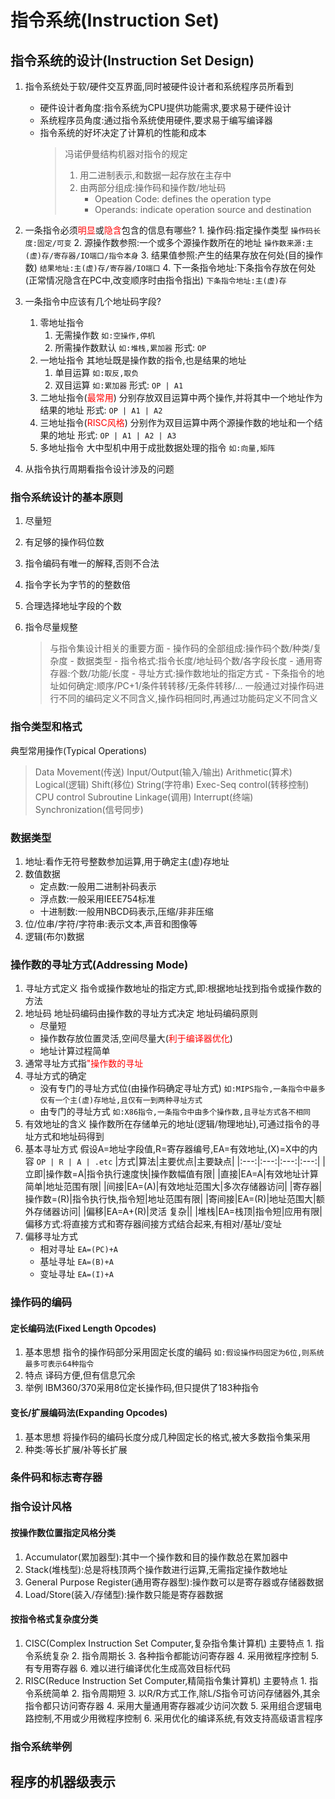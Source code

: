 # 指令系统(Instruction Set)

## 指令系统的设计(Instruction Set Design)

1. 指令系统处于软/硬件交互界面,同时被硬件设计者和系统程序员所看到
    - 硬件设计者角度:指令系统为CPU提供功能需求,要求易于硬件设计
    - 系统程序员角度:通过指令系统使用硬件,要求易于编写编译器
    - 指令系统的好坏决定了计算机的性能和成本
        > 冯诺伊曼结构机器对指令的规定
        >
        > 1. 用二进制表示,和数据一起存放在主存中
        > 2. 由两部分组成:操作码和操作数/地址码
        >     - Opeation Code: defines the operation type
        >     - Operands: indicate operation source and destination

2. 一条指令必须<font color='red'>明显</font>或<font color='red'>隐含</font>包含的信息有哪些?
        1. 操作码:指定操作类型
            `操作码长度:固定/可变`
        2. 源操作数参照:一个或多个源操作数所在的地址
            `操作数来源:主(虚)存/寄存器/IO端口/指令本身`
        3. 结果值参照:产生的结果存放在何处(目的操作数)
            `结果地址:主(虚)存/寄存器/IO端口`
        4. 下一条指令地址:下条指令存放在何处(正常情况隐含在PC中,改变顺序时由指令指出)
            `下条指令地址:主(虚)存`

3. 一条指令中应该有几个地址码字段?
    1. 零地址指令
       1. 无需操作数 `如:空操作,停机`
       2. 所需操作数默认 `如:堆栈,累加器`
            形式: `OP`
    2. 一地址指令
        其地址既是操作数的指令,也是结果的地址
        1. 单目运算 `如:取反,取负`
        2. 双目运算 `如:累加器`
            形式: `OP | A1`
    3. 二地址指令(<font color='red'>最常用</font>)
        分别存放双目运算中两个操作,并将其中一个地址作为结果的地址
            形式: `OP | A1 | A2`
    4. 三地址指令(<font color='red'>RISC风格</font>)
        分别作为双目运算中两个源操作数的地址和一个结果的地址
            形式: `OP | A1 | A2 | A3`
    5. 多地址指令
        大中型机中用于成批数据处理的指令 `如:向量,矩阵`

4. 从指令执行周期看指令设计涉及的问题

### 指令系统设计的基本原则

1. 尽量短
2. 有足够的操作码位数
3. 指令编码有唯一的解释,否则不合法
4. 指令字长为字节的的整数倍
5. 合理选择地址字段的个数
6. 指令尽量规整

    > 与指令集设计相关的重要方面
    >     - 操作码的全部组成:操作码个数/种类/复杂度
    >     - 数据类型
    >     - 指令格式:指令长度/地址码个数/各字段长度
    >     - 通用寄存器:个数/功能/长度
    >     - 寻址方式:操作数地址的指定方式
    >     - 下条指令的地址如何确定:顺序/PC+1/条件转转移/无条件转移/...
    >     <font colot='red'>一般通过对操作码进行不同的编码定义不同含义,操作码相同时,再通过功能码定义不同含义</font>

### 指令类型和格式

典型常用操作(Typical Operations)

> Data Movement(传送)
> Input/Output(输入/输出)
> Arithmetic(算术)
> Logical(逻辑)
> Shift(移位)
> String(字符串)
> Exec-Seq control(转移控制)
> CPU control
> Subroutine Linkage(调用)
> Interrupt(终端)
> Synchronization(信号同步)

### 数据类型

1. 地址:看作无符号整数参加运算,用于确定主(虚)存地址
2. 数值数据
   - 定点数:一般用二进制补码表示
   - 浮点数:一般采用IEEE754标准
   - 十进制数:一般用NBCD码表示,压缩/非非压缩
3. 位/位串/字符/字符串:表示文本,声音和图像等
4. 逻辑(布尔)数据

### 操作数的寻址方式(Addressing Mode)

1. 寻址方式定义
    指令或操作数地址的指定方式,即:根据地址找到指令或操作数的方法
2. 地址码
    地址码编码由操作数的寻址方式决定
    地址码编码原则
    - 尽量短
    - 操作数存放位置灵活,空间尽量大(<font color='red'>利于编译器优化</font>)
    - 地址计算过程简单
3. 通常寻址方式指<font color='red'>"操作数的寻址</font>
4. 寻址方式的确定
    - 没有专门的寻址方式位(由操作码确定寻址方式) `如:MIPS指令,一条指令中最多仅有一个主(虚)存地址,且仅有一到两种寻址方式`
    - 由专门的寻址方式 `如:X86指令,一条指令中由多个操作数,且寻址方式各不相同`
5. 有效地址的含义
    操作数所在存储单元的地址(逻辑/物理地址),可通过指令的寻址方式和地址码得到
6. 基本寻址方式
假设A=地址字段值,R=寄存器编号,EA=有效地址,(X)=X中的内容 `OP | R | A | .etc`
|方式|算法|主要优点|主要缺点|
|:---:|:---:|:---:|:---:|
|立即|操作数=A|指令执行速度快|操作数幅值有限|
|直接|EA=A|有效地址计算简单|地址范围有限|
|间接|EA=(A)|有效地址范围大|多次存储器访问|
|寄存器|操作数=(R)|指令执行快,指令短|地址范围有限|
|寄间接|EA=(R)|地址范围大|额外存储器访问|
|偏移|EA=A+(R)|灵活 复杂||
|堆栈|EA=栈顶|指令短|应用有限|
偏移方式:将直接方式和寄存器间接方式结合起来,有相对/基址/变址
7. 偏移寻址方式
    - 相对寻址 `EA=(PC)+A`
    - 基址寻址 `EA=(B)+A`
    - 变址寻址 `EA=(I)+A`

### 操作码的编码

#### 定长编码法(Fixed Length Opcodes)

1. 基本思想
    指令的操作码部分采用固定长度的编码
    `如:假设操作码固定为6位,则系统最多可表示64种指令`
2. 特点
    译码方便,但有信息冗余
3. 举例
    IBM360/370采用8位定长操作码,但只提供了183种指令

#### 变长/扩展编码法(Expanding Opcodes)

1. 基本思想
    将操作码的编码长度分成几种固定长的格式,被大多数指令集采用
2. 种类:等长扩展/补等长扩展

### 条件码和标志寄存器

### 指令设计风格

#### 按操作数位置指定风格分类

1. Accumulator(累加器型):其中一个操作数和目的操作数总在累加器中
2. Stack(堆栈型):总是将栈顶两个操作数进行运算,无需指定操作数地址
3. General Purpose Register(通用寄存器型):操作数可以是寄存器或存储器数据
4. Load/Store(装入/存储型):操作数只能是寄存器数据

#### 按指令格式复杂度分类

1. CISC(Complex Instruction Set Computer,复杂指令集计算机)
    主要特点
        1. 指令系统复杂
        2. 指令周期长
        3. 各种指令都能访问寄存器
        4. 采用微程序控制
        5. 有专用寄存器
        6. 难以进行编译优化生成高效目标代码
2. RISC(Reduce Instruction Set Computer,精简指令集计算机)
    主要特点
        1. 指令系统简单
        2. 指令周期短
        3. 以R/R方式工作,除L/S指令可访问存储器外,其余指令都只访问寄存器
        4. 采用大量通用寄存器减少访问次数
        5. 采用组合逻辑电路控制,不用或少用微程序控制
        6. 采用优化的编译系统,有效支持高级语言程序

### 指令系统举例

## 程序的机器级表示
